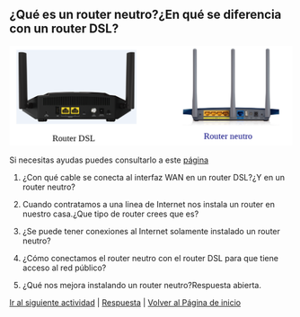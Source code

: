 ## ¿Qué es un router neutro?¿En qué se diferencia con un router DSL?
![Reinicia la página para volver a cargar el imagen](imagen/router1.png)

Si necesitas ayudas puedes consultarlo a este [página](https://www.rankia.com/foros/internet-telefonia-movil/temas/2930289-router-neutro-que-para-sirve)

1. ¿Con qué cable se conecta al interfaz WAN en un router DSL?¿Y en un router neutro?

2. Cuando contratamos a una linea de Internet nos instala un router en nuestro casa.¿Que tipo de router crees que es?

3. ¿Se puede tener conexiones al Internet solamente instalado un router neutro?

4. ¿Cómo conectamos el router neutro con el router DSL para que tiene acceso al red público?

5. ¿Qué nos mejora instalando un router neutro?Respuesta abierta.

[Ir al siguiente actividad](ActividadRQ5.2.md) | [Respuesta](RespuestaRQ5.1.md) | [Volver al Página de inicio](inicio.md)
